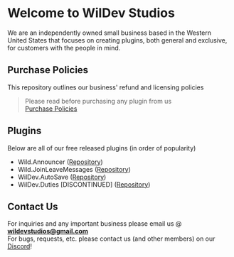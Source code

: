 # Welcome to WilDev Studios
We are an independently owned small business based in the Western United States that focuses on creating plugins, both general and exclusive, for customers with the people in mind.

## Purchase Policies
This repository outlines our business' refund and licensing policies
> Please read before purchasing any plugin from us<br>
[Purchase Policies](https://www.github.com/WilDev-Studios/Purchase-Policies)

## Plugins
Below are all of our free released plugins (in order of popularity)

- Wild.Announcer ([Repository](https://www.github.com/WilDev-Studios/Wild.Announcer))
- Wild.JoinLeaveMessages ([Repository](https://www.github.com/WilDev-Studios/Wild.JoinLeaveMessages))
- WilDev.AutoSave ([Repository](https://www.github.com/WilDev-Studios/WilDev.AutoSave))
- WilDev.Duties [DISCONTINUED] ([Repository](https://www.github.com/WilDev-Studios/WilDev.Duties))

## Contact Us
For inquiries and any important business please email us @ **wildevstudios@gmail.com**<br>
For bugs, requests, etc. please contact us (and other members) on our [Discord](https://www.discord.gg/4Ggybyy87d)!
